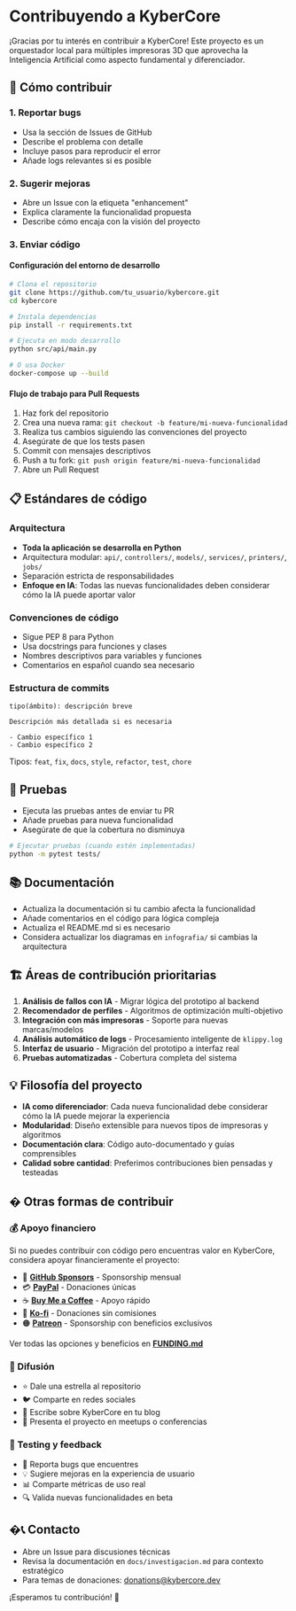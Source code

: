 # Contribuyendo a KyberCore

¡Gracias por tu interés en contribuir a KyberCore! Este proyecto es un orquestador local para múltiples impresoras 3D que aprovecha la Inteligencia Artificial como aspecto fundamental y diferenciador.

## 🚀 Cómo contribuir

### 1. Reportar bugs
- Usa la sección de Issues de GitHub
- Describe el problema con detalle
- Incluye pasos para reproducir el error
- Añade logs relevantes si es posible

### 2. Sugerir mejoras
- Abre un Issue con la etiqueta "enhancement"
- Explica claramente la funcionalidad propuesta
- Describe cómo encaja con la visión del proyecto

### 3. Enviar código

#### Configuración del entorno de desarrollo
```bash
# Clona el repositorio
git clone https://github.com/tu_usuario/kybercore.git
cd kybercore

# Instala dependencias
pip install -r requirements.txt

# Ejecuta en modo desarrollo
python src/api/main.py

# O usa Docker
docker-compose up --build
```

#### Flujo de trabajo para Pull Requests
1. Haz fork del repositorio
2. Crea una nueva rama: `git checkout -b feature/mi-nueva-funcionalidad`
3. Realiza tus cambios siguiendo las convenciones del proyecto
4. Asegúrate de que los tests pasen
5. Commit con mensajes descriptivos
6. Push a tu fork: `git push origin feature/mi-nueva-funcionalidad`
7. Abre un Pull Request

## 📋 Estándares de código

### Arquitectura
- **Toda la aplicación se desarrolla en Python**
- Arquitectura modular: `api/`, `controllers/`, `models/`, `services/`, `printers/`, `jobs/`
- Separación estricta de responsabilidades
- **Enfoque en IA**: Todas las nuevas funcionalidades deben considerar cómo la IA puede aportar valor

### Convenciones de código
- Sigue PEP 8 para Python
- Usa docstrings para funciones y clases
- Nombres descriptivos para variables y funciones
- Comentarios en español cuando sea necesario

### Estructura de commits
```
tipo(ámbito): descripción breve

Descripción más detallada si es necesaria

- Cambio específico 1
- Cambio específico 2
```

Tipos: `feat`, `fix`, `docs`, `style`, `refactor`, `test`, `chore`

## 🧪 Pruebas

- Ejecuta las pruebas antes de enviar tu PR
- Añade pruebas para nueva funcionalidad
- Asegúrate de que la cobertura no disminuya

```bash
# Ejecutar pruebas (cuando estén implementadas)
python -m pytest tests/
```

## 📚 Documentación

- Actualiza la documentación si tu cambio afecta la funcionalidad
- Añade comentarios en el código para lógica compleja
- Actualiza el README.md si es necesario
- Considera actualizar los diagramas en `infografia/` si cambias la arquitectura

## 🏗️ Áreas de contribución prioritarias

1. **Análisis de fallos con IA** - Migrar lógica del prototipo al backend
2. **Recomendador de perfiles** - Algoritmos de optimización multi-objetivo
3. **Integración con más impresoras** - Soporte para nuevas marcas/modelos
4. **Análisis automático de logs** - Procesamiento inteligente de `klippy.log`
5. **Interfaz de usuario** - Migración del prototipo a interfaz real
6. **Pruebas automatizadas** - Cobertura completa del sistema

## 💡 Filosofía del proyecto

- **IA como diferenciador**: Cada nueva funcionalidad debe considerar cómo la IA puede mejorar la experiencia
- **Modularidad**: Diseño extensible para nuevos tipos de impresoras y algoritmos
- **Documentación clara**: Código auto-documentado y guías comprensibles
- **Calidad sobre cantidad**: Preferimos contribuciones bien pensadas y testeadas

## � Otras formas de contribuir

### 💰 Apoyo financiero
Si no puedes contribuir con código pero encuentras valor en KyberCore, considera apoyar financieramente el proyecto:

- 🌟 **[GitHub Sponsors](https://github.com/sponsors/elisaul77)** - Sponsorship mensual
- 💳 **[PayPal](https://paypal.me/eflorezp)** - Donaciones únicas
- ☕ **[Buy Me a Coffee](https://buymeacoffee.com/elisaul77)** - Apoyo rápido
- 🎁 **[Ko-fi](https://ko-fi.com/elisaul77)** - Donaciones sin comisiones
- 🟠 **[Patreon](https://patreon.com/elisaul77)** - Sponsorship con beneficios exclusivos

Ver todas las opciones y beneficios en **[FUNDING.md](FUNDING.md)**

### 📢 Difusión
- ⭐ Dale una estrella al repositorio
- 🐦 Comparte en redes sociales
- 📝 Escribe sobre KyberCore en tu blog
- 🎤 Presenta el proyecto en meetups o conferencias

### 🧪 Testing y feedback
- 🐛 Reporta bugs que encuentres
- 💡 Sugiere mejoras en la experiencia de usuario
- 📊 Comparte métricas de uso real
- 🔍 Valida nuevas funcionalidades en beta

## �📞 Contacto

- Abre un Issue para discusiones técnicas
- Revisa la documentación en `docs/investigacion.md` para contexto estratégico
- Para temas de donaciones: donations@kybercore.dev

¡Esperamos tu contribución! 🎯
